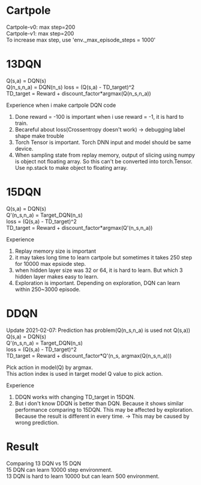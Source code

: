 # Cartpole
Cartpole-v0: max step=200  
Cartpole-v1: max step=200  
To increase max step, use 'env._max_episode_steps = 1000'

# 13DQN
Q(s,a) = DQN(s)  
Q(n_s,n_a) = DQN(n_s)
loss = (Q(s,a) - TD_target)^2  
TD_target = Reward + discount_factor*argmax(Q(n_s,n_a))

Experience when i make cartpole DQN code
1. Done reward = -100 is important when i use reward = -1, it is hard to train.
2. Becareful about loss(Crossentropy doesn't work) -> debugging label shape make trouble
3. Torch Tensor is important. Torch DNN input and model should be same device.
4. When sampling state from replay memory, output of slicing using numpy is object not floating array. So this can't be converted into torch.Tensor. Use np.stack to make object to floating array.

# 15DQN
Q(s,a) = DQN(s)  
Q'(n_s,n_a) = Target_DQN(n_s)  
loss = (Q(s,a) - TD_target)^2  
TD_target = Reward + discount_factor*argmax(Q'(n_s,n_a))

Experience
1. Replay memory size is important 
2. it may takes long time to learn cartpole but sometimes it takes 250 step for 10000 max epsiode step.
3. when hidden layer size was 32 or 64, it is hard to learn. But which 3 hidden layer makes easy to learn.
4. Exploration is important. Depending on exploration, DQN can learn within 250~3000 episode.

# DDQN
Update 2021-02-07: Prediction has problem(Q(n_s,n_a) is used not Q(s,a))
Q(s,a) = DQN(s)  
Q'(n_s,n_a) = Target_DQN(n_s)  
loss = (Q(s,a) - TD_target)^2  
TD_target = Reward + discount_factor*Q'(n_s, argmax(Q(n_s,n_a)))

Pick action in model(Q) by argmax.  
This action index is used in target model Q value to pick action.

Experience
1. DDQN works with changing TD_target in 15DQN. 
2. But i don't know DDQN is better than DQN. Because it shows similar performance comparing to 15DQN. This may be affected by exploration. Because the result is different in every time. ->  This may be caused by wrong prediction.

# Result
Comparing 13 DQN vs 15 DQN  
15 DQN can learn 10000 step environment.   
13 DQN is hard to learn 10000 but can learn 500 environment.  

